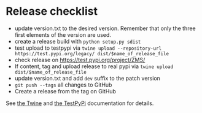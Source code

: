 # Release checklist

* update version.txt to the desired version. Remember that only the three first elements of the version are used.
* create a release build with `python setup.py sdist`
* test upload to testpypi via `twine upload --repository-url https://test.pypi.org/legacy/ dist/$name_of_release_file`
* check release on https://test.pypi.org/project/ZMS/
* If content, tag and upload release to real pypi via `twine upload dist/$name_of_release_file`
* update version.txt and add `dev` suffix to the patch version
* `git push --tags` all changes to GitHub
* Create a release from the tag on GitHub

See [the Twine](https://twine.readthedocs.io/en/latest/)
and [the TestPyPi](https://packaging.python.org/guides/using-testpypi/) documentation for details.
